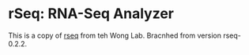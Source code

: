# rSeq: RNA-Seq Analyzer

This is a copy of [rseq](http://www-personal.umich.edu/~jianghui/rseq/) from teh Wong Lab. Bracnhed from version rseq-0.2.2.
